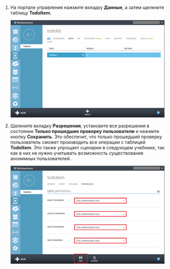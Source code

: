 ﻿

1. На портале управления нажмите вкладку **Данные**, а затем щелкните таблицу **TodoItem**. 

   	![](./media/mobile-services-restrict-permissions-javascript-backend/mobile-portal-data-tables.png)

2. Щелкните вкладку **Разрешения**, установите все разрешения в состояние **Только прошедшие проверку пользователи** и нажмите кнопку **Сохранить**. Это обеспечит, что только прошедший проверку пользователь сможет производить все операции с таблицей **TodoItem**. Это также упрощает сценарии в следующем учебнике, так как в них не нужно учитывать возможность существования анонимных пользователей.

   	![](./media/mobile-services-restrict-permissions-javascript-backend/mobile-portal-change-table-perms.png)
<!--HONumber=42-->
